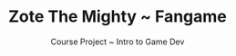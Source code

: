 ---
layout: projectDetail
projId: templateApp
title: "Zote The Mighty ~ Fangame"
subtitle: "Course Project ~ Intro to Game Dev"
startDate: "2021-09-16"
endDate: "2022-01-09"
halted: false
featured: false
relevance: 20
categoryTags:
    - Game
techTags: 
    - Unity
    - C#
    - Level Editor
summary: "First small prototype that implements a few systems like platforming mechanics, camera confinement, enemy AI, animations, quests, dialogue systems..."
shortDescription: "This is a template with example data that shows how an example project should look. This short description could extend a paragraph or two, but not get too much into detail."
longDescription: "This is my very long description, it could go on, and on, and on,and on,and on,and on,and on,and on,and on,and on,and on,and on,and on,and on,and on,and on,and on,and on,and on,and on,and on,and on,and on,and on,and on,and on, but it wont. It can also include html tags like <strong>this one</strong>..."
teamSize: 3
images:
    - name: pic01.jpg
      alt: "Miniature"
      footnote: "This is my example miniature"
    - name: pic02.jpg
      alt: "Example image"
      footnote: "This is an example image"
---